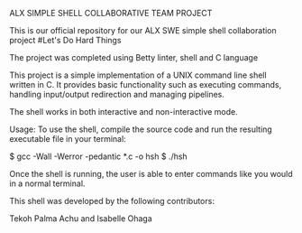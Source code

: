 ALX SIMPLE SHELL COLLABORATIVE TEAM PROJECT

This is our official repository for our ALX SWE simple shell collaboration project
#Let's Do Hard Things

The project was completed using Betty linter, shell and C language

This project is a simple implementation of a UNIX command line shell written
in C. It provides basic functionality such as executing commands, handling
input/output redirection and managing pipelines.


The shell works in both interactive and non-interactive mode.

Usage:
To use the shell, compile the source code and run the resulting executable file in your terminal:

$ gcc -Wall -Werror  -pedantic *.c -o hsh $ ./hsh

Once the shell is running, the user is able to enter commands like you would in a normal terminal.

This shell was developed by the following contributors:

Tekoh Palma Achu and Isabelle Ohaga

